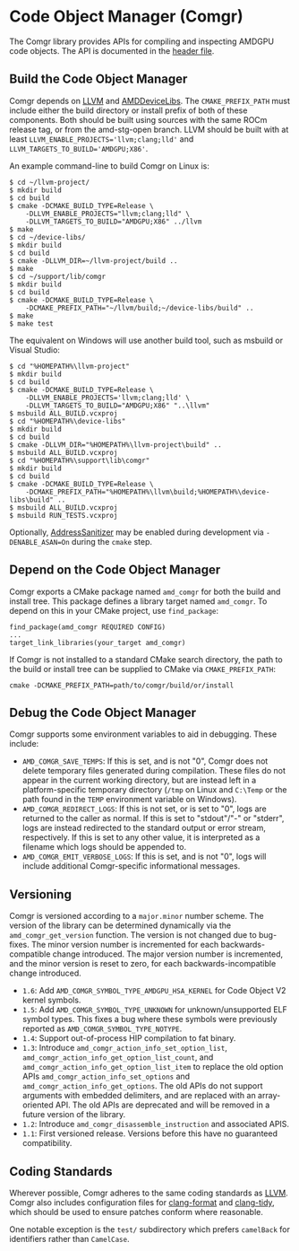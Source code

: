 Code Object Manager (Comgr)
===========================

The Comgr library provides APIs for compiling and inspecting AMDGPU code
objects. The API is documented in the [header file](include/amd_comgr.h).

Build the Code Object Manager
-----------------------------

Comgr depends on [LLVM](https://github.com/RadeonOpenCompute/llvm-project) and
[AMDDeviceLibs](https://github.com/RadeonOpenCompute/ROCm-Device-Libs). The
`CMAKE_PREFIX_PATH` must include either the build directory or install prefix
of both of these components. Both should be built using sources with the same
ROCm release tag, or from the amd-stg-open branch. LLVM should be built with at
least `LLVM_ENABLE_PROJECTS='llvm;clang;lld'` and
`LLVM_TARGETS_TO_BUILD='AMDGPU;X86'`.

An example command-line to build Comgr on Linux is:

    $ cd ~/llvm-project/
    $ mkdir build
    $ cd build
    $ cmake -DCMAKE_BUILD_TYPE=Release \
        -DLLVM_ENABLE_PROJECTS="llvm;clang;lld" \
        -DLLVM_TARGETS_TO_BUILD="AMDGPU;X86" ../llvm
    $ make
    $ cd ~/device-libs/
    $ mkdir build
    $ cd build
    $ cmake -DLLVM_DIR=~/llvm-project/build ..
    $ make
    $ cd ~/support/lib/comgr
    $ mkdir build
    $ cd build
    $ cmake -DCMAKE_BUILD_TYPE=Release \
        -DCMAKE_PREFIX_PATH="~/llvm/build;~/device-libs/build" ..
    $ make
    $ make test

The equivalent on Windows will use another build tool, such as msbuild or
Visual Studio:

    $ cd "%HOMEPATH%\llvm-project"
    $ mkdir build
    $ cd build
    $ cmake -DCMAKE_BUILD_TYPE=Release \
        -DLLVM_ENABLE_PROJECTS='llvm;clang;lld' \
        -DLLVM_TARGETS_TO_BUILD="AMDGPU;X86" "..\llvm"
    $ msbuild ALL_BUILD.vcxproj
    $ cd "%HOMEPATH%\device-libs"
    $ mkdir build
    $ cd build
    $ cmake -DLLVM_DIR="%HOMEPATH%\llvm-project\build" ..
    $ msbuild ALL_BUILD.vcxproj
    $ cd "%HOMEPATH%\support\lib\comgr"
    $ mkdir build
    $ cd build
    $ cmake -DCMAKE_BUILD_TYPE=Release \
        -DCMAKE_PREFIX_PATH="%HOMEPATH%\llvm\build;%HOMEPATH%\device-libs\build" ..
    $ msbuild ALL_BUILD.vcxproj
    $ msbuild RUN_TESTS.vcxproj

Optionally,
[AddressSanitizer](https://github.com/google/sanitizers/wiki/AddressSanitizer)
may be enabled during development via `-DENABLE_ASAN=On` during the `cmake`
step.

Depend on the Code Object Manager
---------------------------------

Comgr exports a CMake package named `amd_comgr` for both the build and install
tree. This package defines a library target named `amd_comgr`. To depend on
this in your CMake project, use `find_package`:

    find_package(amd_comgr REQUIRED CONFIG)
    ...
    target_link_libraries(your_target amd_comgr)

If Comgr is not installed to a standard CMake search directory, the path to the
build or install tree can be supplied to CMake via `CMAKE_PREFIX_PATH`:

    cmake -DCMAKE_PREFIX_PATH=path/to/comgr/build/or/install

Debug the Code Object Manager
-----------------------------

Comgr supports some environment variables to aid in debugging. These include:

* `AMD_COMGR_SAVE_TEMPS`: If this is set, and is not "0", Comgr does not delete
  temporary files generated during compilation. These files do not appear in
  the current working directory, but are instead left in a platform-specific
  temporary directory (`/tmp` on Linux and `C:\Temp` or the path found in the
  `TEMP` environment variable on Windows).
* `AMD_COMGR_REDIRECT_LOGS`: If this is not set, or is set to "0", logs are
  returned to the caller as normal. If this is set to "stdout"/"-" or "stderr",
  logs are instead redirected to the standard output or error stream,
  respectively. If this is set to any other value, it is interpreted as a
  filename which logs should be appended to.
* `AMD_COMGR_EMIT_VERBOSE_LOGS`: If this is set, and is not "0", logs will
  include additional Comgr-specific informational messages.

Versioning
----------

Comgr is versioned according to a `major.minor` number scheme. The version of
the library can be determined dynamically via the `amd_comgr_get_version`
function. The version is not changed due to bug-fixes. The minor version number
is incremented for each backwards-compatible change introduced. The major
version number is incremented, and the minor version is reset to zero, for each
backwards-incompatible change introduced.

* `1.6`: Add `AMD_COMGR_SYMBOL_TYPE_AMDGPU_HSA_KERNEL` for Code Object V2
  kernel symbols.
* `1.5`: Add `AMD_COMGR_SYMBOL_TYPE_UNKNOWN` for unknown/unsupported ELF symbol
  types. This fixes a bug where these symbols were previously reported as
  `AMD_COMGR_SYMBOL_TYPE_NOTYPE`.
* `1.4`: Support out-of-process HIP compilation to fat binary.
* `1.3`: Introduce `amd_comgr_action_info_set_option_list`,
  `amd_comgr_action_info_get_option_list_count`, and
  `amd_comgr_action_info_get_option_list_item` to replace the old option APIs
  `amd_comgr_action_info_set_options` and `amd_comgr_action_info_get_options`.
  The old APIs do not support arguments with embedded delimiters, and are
  replaced with an array-oriented API. The old APIs are deprecated and will be
  removed in a future version of the library.
* `1.2`: Introduce `amd_comgr_disassemble_instruction` and associated APIS.
* `1.1`: First versioned release. Versions before this have no guaranteed
  compatibility.

Coding Standards
----------------

Wherever possible, Comgr adheres to the same coding standards as
[LLVM](https://llvm.org/docs/CodingStandards.html). Comgr also includes
configuration files for
[clang-format](https://clang.llvm.org/docs/ClangFormat.html) and
[clang-tidy](https://clang.llvm.org/extra/clang-tidy/), which should be used to
ensure patches conform where reasonable.

One notable exception is the `test/` subdirectory which prefers `camelBack` for
identifiers rather than `CamelCase`.
